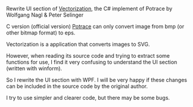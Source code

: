 Rewrite UI section of [Vectorization](https://www.drawing3d.de/Downloads.aspx), the C# implement of Potrace by Wolfgang Nagl & Peter Selinger


C version (official version) [Potrace](http://potrace.sourceforge.net/) can only convert image from bmp (or other bitmap format) to eps.

Vectorization is a application that converts images to SVG.

However, when reading its source code and trying to extract some functions for use, I find it very confusing to understand the UI section (written with winform).

So I rewrite the UI section with WPF. I will be very happy if these changes can be included in the source code by the original author.

I try to use simpler and clearer code, but there may be some bugs.